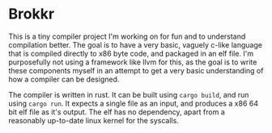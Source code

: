 # Brokkr
This is a tiny compiler project I'm working on for fun and to understand
compilation better. The goal is to have a very basic, vaguely c-like language
that is compiled directly to x86 byte code, and packaged in an elf file.
I'm purposefully not using a framework like llvm for this, as the goal is to
write these components myself in an attempt to get a very basic understanding
of how a compiler can be designed.

The compiler is written in rust. It can be built using `cargo build`, and run
using `cargo run`. It expects a single file as an input, and produces a
x86 64 bit elf file as it's output. The elf has no dependency, apart from a
reasonably up-to-date linux kernel for the syscalls.
